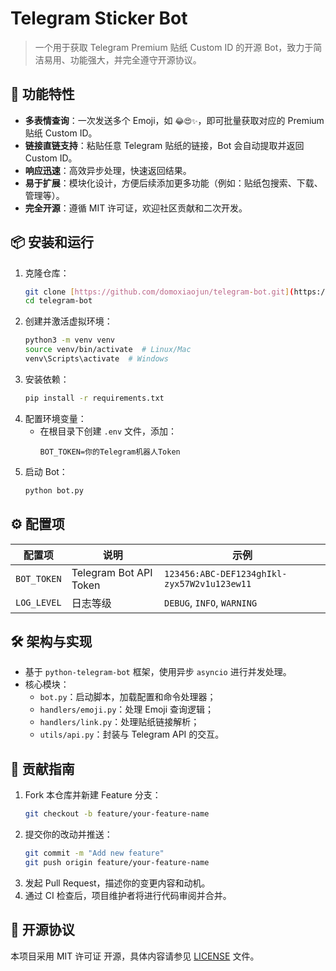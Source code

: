 # Telegram Sticker Bot
> 一个用于获取 Telegram Premium 贴纸 Custom ID 的开源 Bot，致力于简洁易用、功能强大，并完全遵守开源协议。

## 🔧 功能特性

-   **多表情查询**：一次发送多个 Emoji，如 `😂😍✨`，即可批量获取对应的 Premium 贴纸 Custom ID。
-   **链接直链支持**：粘贴任意 Telegram 贴纸的链接，Bot 会自动提取并返回 Custom ID。
-   **响应迅速**：高效异步处理，快速返回结果。
-   **易于扩展**：模块化设计，方便后续添加更多功能（例如：贴纸包搜索、下载、管理等）。
-   **完全开源**：遵循 MIT 许可证，欢迎社区贡献和二次开发。

## 📦 安装和运行

1.  克隆仓库：
    ```bash
    git clone [https://github.com/domoxiaojun/telegram-bot.git](https://github.com/domoxiaojun/telegram-bot.git)
    cd telegram-bot
    ```
2.  创建并激活虚拟环境：
    ```bash
    python3 -m venv venv
    source venv/bin/activate  # Linux/Mac
    venv\Scripts\activate  # Windows
    ```
3.  安装依赖：
    ```bash
    pip install -r requirements.txt
    ```
4.  配置环境变量：
    -   在根目录下创建 `.env` 文件，添加：
        ```text
        BOT_TOKEN=你的Telegram机器人Token
        ```
5.  启动 Bot：
    ```bash
    python bot.py
    ```

## ⚙️ 配置项

| 配置项      | 说明                 | 示例                                           |
| ----------- | -------------------- | ---------------------------------------------- |
| `BOT_TOKEN` | Telegram Bot API Token | `123456:ABC-DEF1234ghIkl-zyx57W2v1u123ew11` |
| `LOG_LEVEL` | 日志等级             | `DEBUG`, `INFO`, `WARNING`                     |

## 🛠 架构与实现

-   基于 `python-telegram-bot` 框架，使用异步 `asyncio` 进行并发处理。
-   核心模块：
    -   `bot.py`：启动脚本，加载配置和命令处理器；
    -   `handlers/emoji.py`：处理 Emoji 查询逻辑；
    -   `handlers/link.py`：处理贴纸链接解析；
    -   `utils/api.py`：封装与 Telegram API 的交互。

## 🤝 贡献指南

1.  Fork 本仓库并新建 Feature 分支：
    ```bash
    git checkout -b feature/your-feature-name
    ```
2.  提交你的改动并推送：
    ```bash
    git commit -m "Add new feature"
    git push origin feature/your-feature-name
    ```
3.  发起 Pull Request，描述你的变更内容和动机。
4.  通过 CI 检查后，项目维护者将进行代码审阅并合并。


## 📄 开源协议
本项目采用 MIT 许可证 开源，具体内容请参见 [LICENSE](https://github.com/domoxiaojun/telegram-bot/blob/master/LICENSE) 文件。
